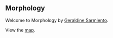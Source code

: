 ## Morphology

Welcome to Morphology by [Geraldine Sarmiento](https://twitter.com/sensescape).

View the [map](https://sensescape.github.io/morphology/#11/45.5056/-73.5734).